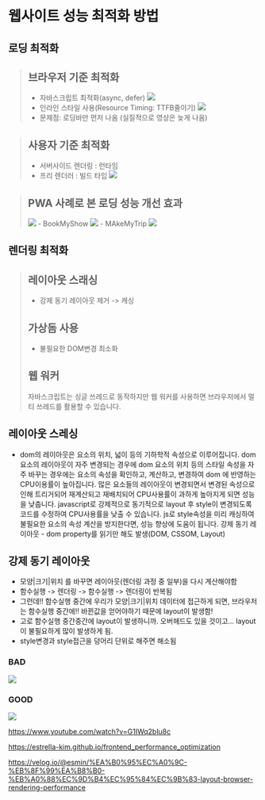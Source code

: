 # 웹사이트 성능 최적화 방법

## 로딩 최적화

> ## 브라우저 기준 최적화
>
> - 자바스크립트 최적화(async, defer)
>   <img src="https://user-images.githubusercontent.com/69666944/164152662-432dff72-bba2-45d0-a5ea-d34e64668b87.png">
> - 인라인 스타일 사용(Resource Timing: TTFB줄이기)
>   <img src="https://user-images.githubusercontent.com/69666944/164152670-873b3a58-2cda-445b-95ab-e5fba51155f4.png">
> - 문제점: 로딩바만 먼저 나옴 (실질적으로 영상은 늦게 나옴)

> ## 사용자 기준 최적화
>
> - 서버사이드 렌더링 : 런타임
> - 프리 렌더러 : 빌드 타임
>   <img src="https://user-images.githubusercontent.com/69666944/164153755-c196a9fc-64dd-47e9-a83b-8f8ddc639d8a.png">

> ## PWA 사례로 본 로딩 성능 개선 효과
>
> <img src="https://user-images.githubusercontent.com/69666944/164157019-74b9c59a-b5e5-42ac-ae4d-28e0c24bf1c6.png">
> - BookMyShow
>   <img src="https://user-images.githubusercontent.com/69666944/164156759-e68b4fdf-1086-48a4-8215-eeb86140cadd.png">
> - MAkeMyTrip
>   <img src="https://user-images.githubusercontent.com/69666944/164156521-bd9edbbf-1279-4afd-9d4f-fcacf76b0615.png">

## 렌더링 최적화

> ## 레이아웃 스래싱
>
> - 강제 동기 레이아웃 제거 -> 캐싱
>
> ## 가상돔 사용
>
> - 불필요한 DOM변경 최소화
>
> ## 웹 워커
>
> 자바스크립트는 싱글 쓰레드로 동작하지만 웹 워커를 사용하면 브라우저에서 멀티 쓰레드를 활용할 수 있습니다.

## 레이아웃 스레싱

- dom의 레이아웃은 요소의 위치, 넓이 등의 기하학적 속성으로 이루어집니다.
  dom 요소의 레이아웃이 자주 변경되는 경우에 dom 요소의 위치 등의 스타일 속성을 자주 바꾸는 경우에는 요소의 속성을 확인하고, 계산하고, 변경하여 dom 에 반영하는 CPU이용률이 높아집니다.
  많은 요소들의 레이아웃이 변경되면서 변경된 속성으로 인해 트리거되어 재계산되고 재배치되어 CPU사용률이 과하게 높아지게 되면 성능을 낮춥니다.
  javascript로 강제적으로 동기적으로 layout 후 style이 변경되도록 코드를 수정하여 CPU사용률을 낮출 수 있습니다.
  js로 style속성을 미리 캐싱하여 불필요한 요소의 속성 계산을 방지한다면, 성능 향상에 도움이 됩니다.
  강제 동기 레이아웃 - dom property를 읽기만 해도 발생(DOM, CSSOM, Layout)

## 강제 동기 레이아웃

- 모양|크기|위치 를 바꾸면 레이아웃(렌더링 과정 중 일부)을 다시 계산해야함
- 함수실행 -> 렌더링 -> 함수실행 -> 렌더링이 반복됨
- 그런데!! 함수실행 중간에 우리가 모양|크기|위치 데이터에 접근하게 되면, 브라우저는 함수실행 중간에!! 바뀐값을 얻어야하기 때문에 layout이 발생함!
- 고로 함수실행 중간중간에 layout이 발생하니까. 오버헤드도 있을 것이고... layout이 불필요하게 많이 발생하게 됨.
- style변경과 style접근을 덩어리 단위로 해주면 해소됨

### BAD

<img src="https://user-images.githubusercontent.com/69666944/164166642-2425c308-e87a-41fd-905b-ceea8d7d210d.png">

### GOOD

<img src="https://user-images.githubusercontent.com/69666944/164166626-e92c5e21-af42-4857-855b-a4c36a77eeb0.png">

https://www.youtube.com/watch?v=G1IWq2blu8c

https://estrella-kim.github.io/frontend_performance_optimization

https://velog.io/@esmin/%EA%B0%95%EC%A0%9C-%EB%8F%99%EA%B8%B0-%EB%A0%88%EC%9D%B4%EC%95%84%EC%9B%83-layout-browser-rendering-performance
